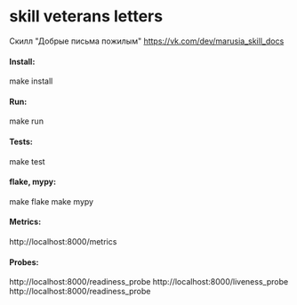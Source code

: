 # skill veterans letters

Скилл "Добрые письма пожилым"
https://vk.com/dev/marusia_skill_docs

#### Install:

make install

#### Run:

make run

#### Tests:

make test

#### flake, mypy:

make flake
make mypy

#### Metrics:

http://localhost:8000/metrics

#### Probes:
http://localhost:8000/readiness_probe
http://localhost:8000/liveness_probe
http://localhost:8000/readiness_probe

